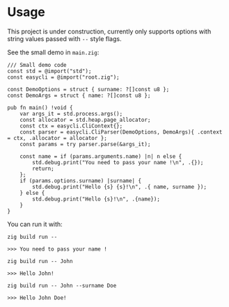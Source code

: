 # Usage
This project is under construction, currently only supports options with string values passed with `--` style flags.

See the small demo in `main.zig`:
```zig
/// Small demo code
const std = @import("std");
const easycli = @import("root.zig");

const DemoOptions = struct { surname: ?[]const u8 };
const DemoArgs = struct { name: ?[]const u8 };

pub fn main() !void {
    var args_it = std.process.args();
    const allocator = std.heap.page_allocator;
    const ctx = easycli.CliContext{};
    const parser = easycli.CliParser(DemoOptions, DemoArgs){ .context = ctx, .allocator = allocator };
    const params = try parser.parse(&args_it);

    const name = if (params.arguments.name) |n| n else {
        std.debug.print("You need to pass your name !\n", .{});
        return;
    };
    if (params.options.surname) |surname| {
        std.debug.print("Hello {s} {s}!\n", .{ name, surname });
    } else {
        std.debug.print("Hello {s}!\n", .{name});
    }
}

```

You can run it with:
```zig
zig build run -- 

>>> You need to pass your name !

zig build run -- John

>>> Hello John!

zig build run -- John --surname Doe

>>> Hello John Doe!
```